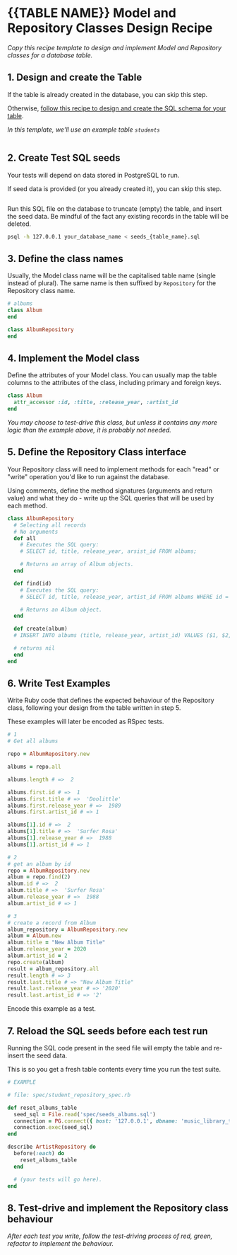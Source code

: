 # {{TABLE NAME}} Model and Repository Classes Design Recipe

_Copy this recipe template to design and implement Model and Repository classes for a database table._

## 1. Design and create the Table

If the table is already created in the database, you can skip this step.

Otherwise, [follow this recipe to design and create the SQL schema for your table](./single_table_design_recipe_template.md).

*In this template, we'll use an example table `students`*

```

```

## 2. Create Test SQL seeds

Your tests will depend on data stored in PostgreSQL to run.

If seed data is provided (or you already created it), you can skip this step.

```sql

```

Run this SQL file on the database to truncate (empty) the table, and insert the seed data. Be mindful of the fact any existing records in the table will be deleted.

```bash
psql -h 127.0.0.1 your_database_name < seeds_{table_name}.sql
```

## 3. Define the class names

Usually, the Model class name will be the capitalised table name (single instead of plural). The same name is then suffixed by `Repository` for the Repository class name.

```ruby
# albums
class Album
end

class AlbumRepository
end
```

## 4. Implement the Model class

Define the attributes of your Model class. You can usually map the table columns to the attributes of the class, including primary and foreign keys.

```ruby
class Album
  attr_accessor :id, :title, :release_year, :artist_id
end
```

*You may choose to test-drive this class, but unless it contains any more logic than the example above, it is probably not needed.*

## 5. Define the Repository Class interface

Your Repository class will need to implement methods for each "read" or "write" operation you'd like to run against the database.

Using comments, define the method signatures (arguments and return value) and what they do - write up the SQL queries that will be used by each method.

```ruby
class AlbumRepository
  # Selecting all records
  # No arguments
  def all
    # Executes the SQL query:
    # SELECT id, title, release_year, arsist_id FROM albums;

    # Returns an array of Album objects.
  end

  def find(id)
    # Executes the SQL query:
    # SELECT id, title, release_year, artist_id FROM albums WHERE id = $1;

    # Returns an Album object.
  end

  def create(album)
  # INSERT INTO albums (title, release_year, artist_id) VALUES ($1, $2, $3);

  # returns nil
  end
end
```

## 6. Write Test Examples

Write Ruby code that defines the expected behaviour of the Repository class, following your design from the table written in step 5.

These examples will later be encoded as RSpec tests.

```ruby
# 1
# Get all albums

repo = AlbumRepository.new

albums = repo.all

albums.length # =>  2

albums.first.id # =>  1
albums.first.title # =>  'Doolittle'
albums.first.release_year # =>  1989
albums.first.artist_id # => 1

albums[1].id # =>  2
albums[1].title # =>  'Surfer Rosa'
albums[1].release_year # =>  1988
albums[1].artist_id # => 1

# 2
# get an album by id
repo = AlbumRepository.new
album = repo.find(2)
album.id # =>  2
album.title # =>  'Surfer Rosa'
album.release_year # =>  1988
album.artist_id # => 1

# 3
# create a record from Album
album_repository = AlbumRepository.new
album = Album.new
album.title = "New Album Title"
album.release_year = 2020
album.artist_id = 2
repo.create(album)
result = album_repository.all
result.length # => 3
result.last.title # => "New Album Title"
result.last.release_year # => '2020'
result.last.artist_id # => '2'
```

Encode this example as a test.

## 7. Reload the SQL seeds before each test run

Running the SQL code present in the seed file will empty the table and re-insert the seed data.

This is so you get a fresh table contents every time you run the test suite.

```ruby
# EXAMPLE

# file: spec/student_repository_spec.rb

def reset_albums_table
  seed_sql = File.read('spec/seeds_albums.sql')
  connection = PG.connect({ host: '127.0.0.1', dbname: 'music_library_test' })
  connection.exec(seed_sql)
end

describe ArtistRepository do
  before(:each) do
    reset_albums_table
  end

  # (your tests will go here).
end
```

## 8. Test-drive and implement the Repository class behaviour

_After each test you write, follow the test-driving process of red, green, refactor to implement the behaviour._